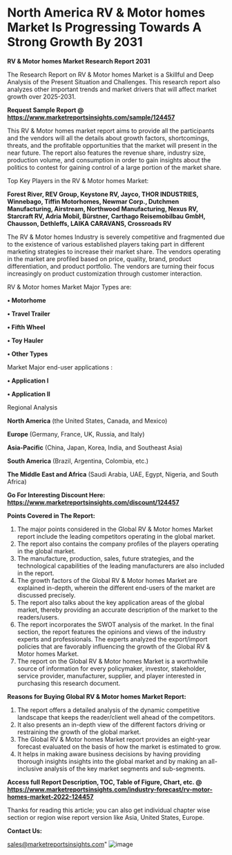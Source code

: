 # North America RV & Motor homes Market Is Progressing Towards A Strong Growth By 2031

<strong>RV & Motor homes Market Research Report 2031</strong>

The Research Report on RV & Motor homes Market is a Skillful and Deep Analysis of the Present Situation and Challenges. This research report also analyzes other important trends and market drivers that will affect market growth over 2025-2031.

<strong>Request Sample Report @ <a href=https://www.marketreportsinsights.com/sample/124457>https://www.marketreportsinsights.com/sample/124457</a></strong>

This RV & Motor homes market report aims to provide all the participants and the vendors will all the details about growth factors, shortcomings, threats, and the profitable opportunities that the market will present in the near future. The report also features the revenue share, industry size, production volume, and consumption in order to gain insights about the politics to contest for gaining control of a large portion of the market share.

Top Key Players in the RV & Motor homes Market:

<strong>Forest River, REV Group, Keystone RV, Jayco, THOR INDUSTRIES, Winnebago, Tiffin Motorhomes, Newmar Corp., Dutchmen Manufacturing, Airstream, Northwood Manufacturing, Nexus RV, Starcraft RV, Adria Mobil, Bürstner, Carthago Reisemobilbau GmbH, Chausson, Dethleffs, LAIKA CARAVANS, Crossroads RV</strong>

The RV & Motor homes Industry is severely competitive and fragmented due to the existence of various established players taking part in different marketing strategies to increase their market share. The vendors operating in the market are profiled based on price, quality, brand, product differentiation, and product portfolio. The vendors are turning their focus increasingly on product customization through customer interaction.

RV & Motor homes Market Major Types are:

<strong>• Motorhome

• Travel Trailer

• Fifth Wheel

• Toy Hauler

• Other Types</strong>

Market Major end-user applications :

<strong>• Application I

• Application II</strong>

Regional Analysis

</u><strong><b>North America</b></strong> (the United States, Canada, and Mexico)

<strong><b>Europe </b></strong>(Germany, France, UK, Russia, and Italy)

<strong><b>Asia-Pacific</b></strong> (China, Japan, Korea, India, and Southeast Asia)

<strong><b>South America</b></strong> (Brazil, Argentina, Colombia, etc.)

<strong><b>The Middle East and Africa</b></strong> (Saudi Arabia, UAE, Egypt, Nigeria, and South Africa)

<strong>Go For Interesting Discount Here: <a href=https://www.marketreportsinsights.com/discount/124457>https://www.marketreportsinsights.com/discount/124457</a></strong>

<strong>Points Covered in The Report:</strong>
<ol>
  <li>The major points considered in the Global RV & Motor homes Market report include the leading competitors operating in the global market.</li>
  <li>The report also contains the company profiles of the players operating in the global market.</li>
  <li>The manufacture, production, sales, future strategies, and the technological capabilities of the leading manufacturers are also included in the report.</li>
  <li>The growth factors of the Global RV & Motor homes Market are explained in-depth, wherein the different end-users of the market are discussed precisely.</li>
  <li>The report also talks about the key application areas of the global market, thereby providing an accurate description of the market to the readers/users.</li>
  <li>The report incorporates the SWOT analysis of the market. In the final section, the report features the opinions and views of the industry experts and professionals. The experts analyzed the export/import policies that are favorably influencing the growth of the Global RV & Motor homes Market.</li>
  <li>The report on the Global RV & Motor homes Market is a worthwhile source of information for every policymaker, investor, stakeholder, service provider, manufacturer, supplier, and player interested in purchasing this research document.</li>
</ol>
<strong>Reasons for Buying Global RV & Motor homes Market Report:</strong>

<ol>
  <li>The report offers a detailed analysis of the dynamic competitive landscape that keeps the reader/client well ahead of the competitors.</li>
  <li>It also presents an in-depth view of the different factors driving or restraining the growth of the global market.</li>
  <li>The Global RV & Motor homes Market report provides an eight-year forecast evaluated on the basis of how the market is estimated to grow.</li>
  <li>It helps in making aware business decisions by having providing thorough insights insights into the global market and by making an all-inclusive analysis of the key market segments and sub-segments.</li>
</ol>
<strong>Access full Report Description, TOC, Table of Figure, Chart, etc. @ <a href=https://www.marketreportsinsights.com/industry-forecast/rv-motor-homes-market-2022-124457>https://www.marketreportsinsights.com/industry-forecast/rv-motor-homes-market-2022-124457</a></strong>


Thanks for reading this article; you can also get individual chapter wise section or region wise report version like Asia, United States, Europe.

<strong>Contact Us:</strong>

sales@marketreportsinsights.com"
![image](https://github.com/user-attachments/assets/9e9f1880-c24d-48d5-84a6-510566f2fd11)
